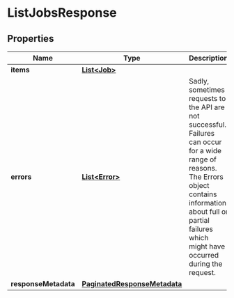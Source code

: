 

# ListJobsResponse


## Properties

Name | Type | Description | Notes
------------ | ------------- | ------------- | -------------
**items** | [**List&lt;Job&gt;**](Job.md) |  |  [optional]
**errors** | [**List&lt;Error&gt;**](Error.md) | Sadly, sometimes requests to the API are not successful. Failures can occur for a wide range of reasons. The Errors object contains information about full or partial failures which might have occurred during the request. |  [optional]
**responseMetadata** | [**PaginatedResponseMetadata**](PaginatedResponseMetadata.md) |  |  [optional]



